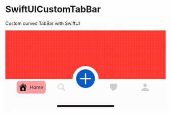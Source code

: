 # SwiftUICustomTabBar
Custom curved TabBar with SwiftUI

![enter image description here](https://github.com/AliAghamirbabaei/SwiftUICustomTabBar/blob/main/RPReplay_Final1644925519.gif)
